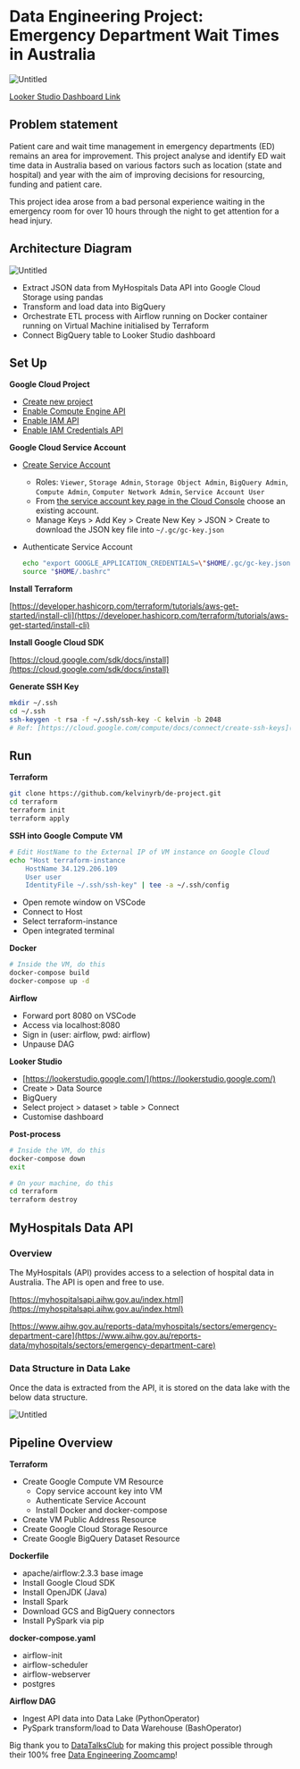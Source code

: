 # Data Engineering Project: Emergency Department Wait Times in Australia

![Untitled](images/looker.png)

[Looker Studio Dashboard Link](https://lookerstudio.google.com/s/p4zWkrCVhh8)

## Problem statement

Patient care and wait time management in emergency departments (ED) remains an area for improvement. This project analyse and identify ED wait time data in Australia based on various factors such as location (state and hospital) and year with the aim of improving decisions for resourcing, funding and patient care. 

This project idea arose from a bad personal experience waiting in the emergency room for over 10 hours through the night to get attention for a head injury. 

## Architecture Diagram

![Untitled](images/architecture.png)

- Extract JSON data from MyHospitals Data API into Google Cloud Storage using pandas
- Transform and load data into BigQuery
- Orchestrate ETL process with Airflow running on Docker container running on Virtual Machine initialised by Terraform
- Connect BigQuery table to Looker Studio dashboard

## Set Up

****************************************Google Cloud Project****************************************

- [Create new project](https://console.cloud.google.com/projectcreate)
- [Enable Compute Engine API](https://console.cloud.google.com/apis/library/compute.googleapis.com)
- [Enable IAM API](https://console.cloud.google.com/apis/library/iam.googleapis.com)
- [Enable IAM Credentials API](https://console.cloud.google.com/apis/library/iamcredentials.googleapis.com)

**Google Cloud Service Account**

- [Create Service Account](https://console.cloud.google.com/projectselector2/iam-admin/serviceaccounts/create)
    - Roles: `Viewer`, `Storage Admin`, `Storage Object Admin`, `BigQuery Admin`, `Compute Admin`, `Computer Network Admin`, `Service Account User`
    - From [the service account key page in the Cloud Console](https://console.cloud.google.com/iam-admin/serviceaccounts) choose an existing account.
    - Manage Keys > Add Key > Create New Key > JSON > Create to download the JSON key file into `~/.gc/gc-key.json`
- Authenticate Service Account
    
    ```bash
    echo "export GOOGLE_APPLICATION_CREDENTIALS=\"$HOME/.gc/gc-key.json\"" >> "$HOME/.bashrc"
    source "$HOME/.bashrc"
    ```
    

**************Install Terraform**************

[https://developer.hashicorp.com/terraform/tutorials/aws-get-started/install-cli](https://developer.hashicorp.com/terraform/tutorials/aws-get-started/install-cli)

************************************************Install Google Cloud SDK************************************************

[https://cloud.google.com/sdk/docs/install](https://cloud.google.com/sdk/docs/install)

**Generate SSH Key**

```bash
mkdir ~/.ssh
cd ~/.ssh
ssh-keygen -t rsa -f ~/.ssh/ssh-key -C kelvin -b 2048
# Ref: [https://cloud.google.com/compute/docs/connect/create-ssh-keys](https://cloud.google.com/compute/docs/connect/create-ssh-keys)
```

## Run

**Terraform**

```bash
git clone https://github.com/kelvinyrb/de-project.git
cd terraform
terraform init
terraform apply
```

********SSH into Google Compute VM********

```bash
# Edit HostName to the External IP of VM instance on Google Cloud
echo "Host terraform-instance
    HostName 34.129.206.109
    User user
    IdentityFile ~/.ssh/ssh-key" | tee -a ~/.ssh/config
```

- Open remote window on VSCode
- Connect to Host
- Select terraform-instance
- Open integrated terminal

************Docker************

```bash
# Inside the VM, do this
docker-compose build
docker-compose up -d
```

**************Airflow**************

- Forward port 8080 on VSCode
- Access via localhost:8080
- Sign in (user: airflow, pwd: airflow)
- Unpause DAG

****************************Looker Studio****************************

- [https://lookerstudio.google.com/](https://lookerstudio.google.com/)
- Create > Data Source
- BigQuery
- Select project > dataset > table > Connect
- Customise dashboard

**Post-process**

```bash
# Inside the VM, do this
docker-compose down
exit

# On your machine, do this
cd terraform
terraform destroy
```

## MyHospitals Data API

### Overview

The MyHospitals (API) provides access to a selection of hospital data in Australia. The API is open and free to use.

[https://myhospitalsapi.aihw.gov.au/index.html](https://myhospitalsapi.aihw.gov.au/index.html)

[https://www.aihw.gov.au/reports-data/myhospitals/sectors/emergency-department-care](https://www.aihw.gov.au/reports-data/myhospitals/sectors/emergency-department-care)

### Data Structure in Data Lake

Once the data is extracted from the API, it is stored on the data lake with the below data structure. 

![Untitled](images/data_structure.png)

## Pipeline Overview

********************Terraform********************

- Create Google Compute VM Resource
    - Copy service account key into VM
    - Authenticate Service Account
    - Install Docker and docker-compose
- Create VM Public Address Resource
- Create Google Cloud Storage Resource
- Create Google BigQuery Dataset Resource

**Dockerfile**

- apache/airflow:2.3.3 base image
- Install Google Cloud SDK
- Install OpenJDK (Java)
- Install Spark
- Download GCS and BigQuery connectors
- Install PySpark via pip

********docker-compose.yaml********

- airflow-init
- airflow-scheduler
- airflow-webserver
- postgres

**********************Airflow DAG**********************

- Ingest API data into Data Lake (PythonOperator)
- PySpark transform/load to Data Warehouse (BashOperator)

Big thank you to [DataTalksClub](https://datatalks.club/) for making this project possible through their 100% free [Data Engineering Zoomcamp](https://github.com/DataTalksClub/data-engineering-zoomcamp)!